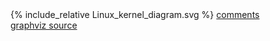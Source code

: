 <head>
<title>Linux kernel diagram</title>
</head>
<meta name="keywords" content="Linux kernel, kernel, linux internals, linux structure, drivers, modules, linux kernel API, poster, diagram, architecture, functions, layers, linux kernel big picture, source, reference, network, networking, storage, system, sheduler, memory, file, call stack, linux OSI, system call, SCI, VFS, NFS, socket, printk, Linux Anatomy">
<script src='https://unpkg.com/panzoom@8.4.0/dist/panzoom.min.js' query='#graph0' name='pz'></script>
<style> svg { height:100%; width:100%; } </style>
{% include_relative Linux_kernel_diagram.svg %}
<a href=http://makelinux.wordpress.com/2009/01/04/linux-kernel-diagram/>comments</a><br>
<a href=https://github.com/makelinux/linux_kernel_map/blob/master/Linux_kernel_diagram.dot>graphviz source</a><br>
